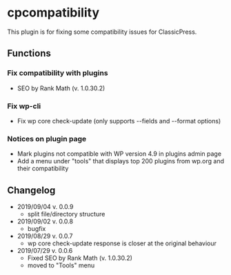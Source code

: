 # cpcompatibility
This plugin is for fixing some compatibility issues for ClassicPress.

## Functions
### Fix compatibility with plugins
* SEO by Rank Math (v. 1.0.30.2)

### Fix wp-cli 
* Fix wp core check-update (only supports --fields and --format options)

### Notices on plugin page
* Mark plugins not compatible with WP version 4.9 in plugins admin page
* Add a menu under "tools" that displays top 200 plugins from wp.org and their compatibility

## Changelog
* 2019/09/04 v. 0.0.9
   * split file/directory structure
* 2019/09/02 v. 0.0.8
   * bugfix
* 2019/08/29 v. 0.0.7
   * wp core check-update response is closer at the original behaviour
* 2019/07/29 v. 0.0.6
   * Fixed SEO by Rank Math (v. 1.0.30.2)
   * moved to "Tools" menu
